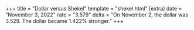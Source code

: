 +++
title = "Dollar versus Shekel"
template = "shekel.html"
[extra]
date = "November  3, 2022"
rate = "3.579"
delta = "On November  2, the dollar was 3.529. The dollar became 1.422% stronger."
+++
